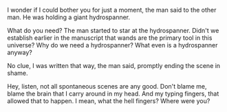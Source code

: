 I wonder if I could bother you for just a moment, the man said to the
other man. He was holding a giant hydrospanner.

What do you need? The man started to star at the hydrospanner. Didn't we
establish earlier in the manuscript that wands are the primary tool in
this universe? Why do we need a hydrospanner? What even is a
hydrospanner anyway?

No clue, I was written that way, the man said, promptly ending the scene
in shame.

Hey, listen, not all spontaneous scenes are any good. Don't blame me,
blame the brain that I carry around in my head. And my typing fingers,
that allowed that to happen. I mean, what the hell fingers? Where were
you?

